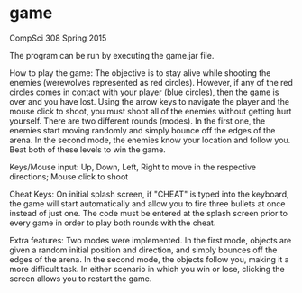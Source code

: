 game
====

CompSci 308 Spring 2015

The program can be run by executing the game.jar file.

How to play the game: The objective is to stay alive while shooting the enemies (werewolves represented as red circles). However, if any of the red circles comes in contact with your player (blue circles), then the game is over and you have lost. Using the arrow keys to navigate the player and the mouse click to shoot, you must shoot all of the enemies without getting hurt yourself. There are two different rounds (modes). In the first one, the enemies start moving randomly and simply bounce off the edges of the arena. In the second mode, the enemies know your location and follow you. Beat both of these levels to win the game.

Keys/Mouse input: Up, Down, Left, Right to move in the respective directions; Mouse click to shoot

Cheat Keys: On initial splash screen, if "CHEAT" is typed into the keyboard, the game will start automatically and allow you to fire three bullets at once instead of just one. The code must be entered at the splash screen prior to every game in order to play both rounds with the cheat.

Extra features: Two modes were implemented. In the first mode, objects are given a random initial position and direction, and simply bounces off the edges of the arena. In the second mode, the objects follow you, making it a more difficult task. In either scenario in which you win or lose, clicking the screen allows you to restart the game.
